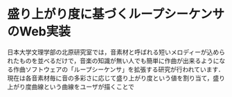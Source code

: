 # 盛り上がり度に基づくループシーケンサのWeb実装
日本大学文理学部の北原研究室では，音素材と呼ばれる短いメロディーが込められたものを並べるだけで，音楽の知識が無い人でも簡単に作曲が出来るようになる作曲ソフトウェアの「ループシーケンサ」を拡張する研究が行われています．  
現在は各音素材毎に音の多彩さに応じて盛り上がり度という値を割り当て，盛り上がり度曲線という曲線をユーザが描くことで
